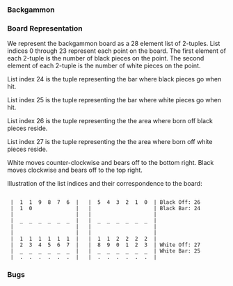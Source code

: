 ### Backgammon

### Board Representation

We represent the backgammon board as a 28 element list of 2-tuples.  List
indices 0 through 23 represent each point on the board.  The first element of
each 2-tuple is the number of black pieces on the point.  The second element
of each 2-tuple is the number of white pieces on the point.

List index 24 is the tuple representing the bar where black pieces go when
hit.

List index 25 is the tuple representing the bar where white pieces go when
hit.

List index 26 is the tuple representing the the area where born off black
pieces reside.

List index 27 is the tuple representing the the area where born off white
pieces reside.

White moves counter-clockwise and bears off to the bottom right.  Black moves
clockwise and bears off to the top right.

Illustration of the list indices and their correspondence to the board:

```

 |  1  1  9  8  7  6  |   |  5  4  3  2  1  0  | Black Off: 26
 |  1  0              |   |                    | Black Bar: 24
 |                    |   |                    |
 |  _  _  _  _  _  _  |   |  _  _  _  _  _  _  |
 |                    |   |                    |
 |                    |   |                    |
 |  1  1  1  1  1  1  |   |  1  1  2  2  2  2  |
 |  2  3  4  5  6  7  |   |  8  9  0  1  2  3  | White Off: 27
 |  _  _  _  _  _  _  |   |  _  _  _  _  _  _  | White Bar: 25
 |  .  .  .  .  .  .  |   |  .  .  .  .  .  .  |
```


### Bugs

```

```


